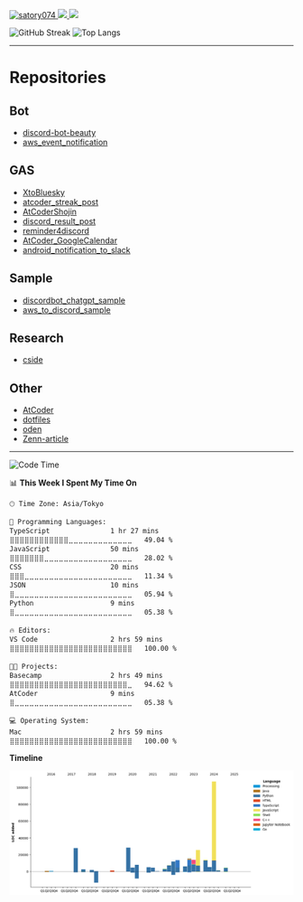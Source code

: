 <p align="left">
  <a href="https://github.com/satory074/satory074/">
    <img src="https://komarev.com/ghpvc/?username=satory074" alt="satory074" />
  </a>
  <a href="http://twitter.com/satory074">
    <img height="20" src="https://img.shields.io/twitter/follow/satory074?label=Twitter&logo=twitter&style=flat" />
  </a>
  <a href="https://atcoder.jp/users/satory074" target="_blank" title="satory074"><img src="https://img.shields.io/endpoint?url=https%3A%2F%2Fatcoder-badges.now.sh%2Fapi%2Fatcoder%2Fjson%2Fsatory074" />
  </a>
</p>

<p align="left">
  <img alt="GitHub Streak" height="150px" src="https://github-readme-streak-stats.herokuapp.com/?user=satory074" />
  <img alt="Top Langs" height="150px" src="https://github-readme-stats.vercel.app/api/top-langs/?username=satory074&layout=compact&count_private=true&show_icons=true&show_icons=true&theme=onedark" />
</p>

----

# Repositories

## Bot
- [discord-bot-beauty](https://github.com/satory074/discord-bot-beauty)
- [aws_event_notification](https://github.com/satory074/aws_event_notification)

## GAS
- [XtoBluesky](https://github.com/satory074/XtoBluesky)
- [atcoder_streak_post](https://github.com/satory074/atcoder_streak_post)
- [AtCoderShojin](https://github.com/satory074/AtCoderShojin)
- [discord_result_post](https://github.com/satory074/discord_result_post)
- [reminder4discord](https://github.com/satory074/reminder4discord)
- [AtCoder_GoogleCalendar](https://github.com/satory074/AtCoder_GoogleCalendar)
- [android_notification_to_slack](https://github.com/satory074/android_notification_to_slack)

## Sample
- [discordbot_chatgpt_sample](https://github.com/satory074/discordbot_chatgpt_sample)
- [aws_to_discord_sample](https://github.com/satory074/awscost_to_discord_sample)

## Research
- [cside](https://github.com/satory074/cside)

## Other
- [AtCoder](https://github.com/HomeSox/AtCoder)
- [dotfiles](https://github.com/satory074/dotfiles)
- [oden](https://github.com/satory074/oden)
- [Zenn-article](https://github.com/satory074/Zenn-article)


----

<!--START_SECTION:waka-->
![Code Time](http://img.shields.io/badge/Code%20Time-877%20hrs%2057%20mins-blue)

📊 **This Week I Spent My Time On** 

```text
🕑︎ Time Zone: Asia/Tokyo

💬 Programming Languages: 
TypeScript               1 hr 27 mins        ⣿⣿⣿⣿⣿⣿⣿⣿⣿⣿⣿⣿⣀⣀⣀⣀⣀⣀⣀⣀⣀⣀⣀⣀⣀   49.04 % 
JavaScript               50 mins             ⣿⣿⣿⣿⣿⣿⣿⣀⣀⣀⣀⣀⣀⣀⣀⣀⣀⣀⣀⣀⣀⣀⣀⣀⣀   28.02 % 
CSS                      20 mins             ⣿⣿⣿⣀⣀⣀⣀⣀⣀⣀⣀⣀⣀⣀⣀⣀⣀⣀⣀⣀⣀⣀⣀⣀⣀   11.34 % 
JSON                     10 mins             ⣿⣀⣀⣀⣀⣀⣀⣀⣀⣀⣀⣀⣀⣀⣀⣀⣀⣀⣀⣀⣀⣀⣀⣀⣀   05.94 % 
Python                   9 mins              ⣿⣀⣀⣀⣀⣀⣀⣀⣀⣀⣀⣀⣀⣀⣀⣀⣀⣀⣀⣀⣀⣀⣀⣀⣀   05.38 % 

🔥 Editors: 
VS Code                  2 hrs 59 mins       ⣿⣿⣿⣿⣿⣿⣿⣿⣿⣿⣿⣿⣿⣿⣿⣿⣿⣿⣿⣿⣿⣿⣿⣿⣿   100.00 % 

🐱‍💻 Projects: 
Basecamp                 2 hrs 49 mins       ⣿⣿⣿⣿⣿⣿⣿⣿⣿⣿⣿⣿⣿⣿⣿⣿⣿⣿⣿⣿⣿⣿⣿⣿⣀   94.62 % 
AtCoder                  9 mins              ⣿⣀⣀⣀⣀⣀⣀⣀⣀⣀⣀⣀⣀⣀⣀⣀⣀⣀⣀⣀⣀⣀⣀⣀⣀   05.38 % 

💻 Operating System: 
Mac                      2 hrs 59 mins       ⣿⣿⣿⣿⣿⣿⣿⣿⣿⣿⣿⣿⣿⣿⣿⣿⣿⣿⣿⣿⣿⣿⣿⣿⣿   100.00 % 
```

**Timeline**

![Lines of Code chart](https://raw.githubusercontent.com/satory074/satory074/main/assets/bar_graph.png)


<!--END_SECTION:waka-->

